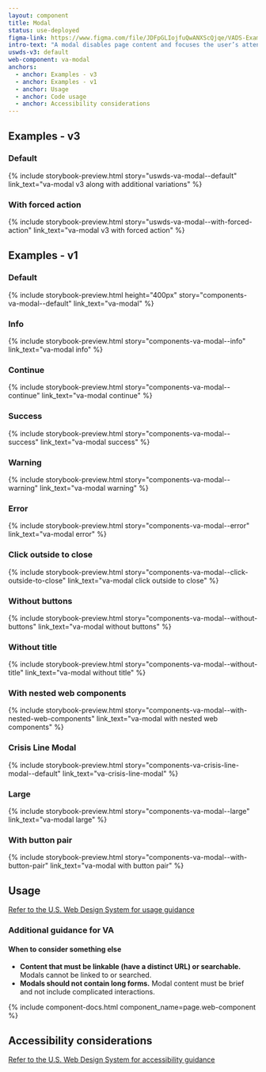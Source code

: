```yaml
---
layout: component
title: Modal
status: use-deployed
figma-link: https://www.figma.com/file/JDFpGLIojfuQwANXScQjqe/VADS-Example-Library?type=design&node-id=861%3A1708&mode=design&t=jMcVWkPlFhZu3RTh-1
intro-text: "A modal disables page content and focuses the user’s attention on a single task or message."
uswds-v3: default
web-component: va-modal
anchors:
  - anchor: Examples - v3
  - anchor: Examples - v1
  - anchor: Usage
  - anchor: Code usage
  - anchor: Accessibility considerations
---
```


## Examples - v3

### Default

{% include storybook-preview.html story="uswds-va-modal--default" link_text="va-modal v3 along with additional variations" %}

### With forced action

{% include storybook-preview.html story="uswds-va-modal--with-forced-action" link_text="va-modal v3 with forced action" %}

## Examples - v1

### Default

{% include storybook-preview.html height="400px" story="components-va-modal--default" link_text="va-modal" %}

### Info

{% include storybook-preview.html story="components-va-modal--info" link_text="va-modal info" %}

### Continue

{% include storybook-preview.html story="components-va-modal--continue" link_text="va-modal continue" %}

### Success

{% include storybook-preview.html story="components-va-modal--success" link_text="va-modal success" %}

### Warning

{% include storybook-preview.html story="components-va-modal--warning" link_text="va-modal warning" %}

### Error

{% include storybook-preview.html story="components-va-modal--error" link_text="va-modal error" %}

### Click outside to close

{% include storybook-preview.html story="components-va-modal--click-outside-to-close" link_text="va-modal click outside to close" %}

### Without buttons

{% include storybook-preview.html story="components-va-modal--without-buttons" link_text="va-modal without buttons" %}

### Without title

{% include storybook-preview.html story="components-va-modal--without-title" link_text="va-modal without title" %}

### With nested web components

{% include storybook-preview.html story="components-va-modal--with-nested-web-components" link_text="va-modal with nested web components" %}

### Crisis Line Modal

{% include storybook-preview.html story="components-va-crisis-line-modal--default" link_text="va-crisis-line-modal" %}

### Large

{% include storybook-preview.html story="components-va-modal--large" link_text="va-modal large" %}

### With button pair

{% include storybook-preview.html story="components-va-modal--with-button-pair" link_text="va-modal with button pair" %}

## Usage

<a class="vads-c-action-link--blue" href="https://designsystem.digital.gov/components/modal/">Refer to the U.S. Web Design System for usage guidance</a>

### Additional guidance for VA

#### When to consider something else

* **Content that must be linkable (have a distinct URL) or searchable.** Modals cannot be linked to or searched.
* **Modals should not contain long forms.** Modal content must be brief and not include complicated interactions.

{% include component-docs.html component_name=page.web-component %}

## Accessibility considerations

<a class="vads-c-action-link--blue" href="https://designsystem.digital.gov/components/modal/#accessibility-select">Refer to the U.S. Web Design System for accessibility guidance</a>